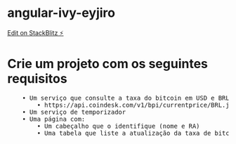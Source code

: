 # angular-ivy-eyjiro

[Edit on StackBlitz ⚡️](https://stackblitz.com/edit/angular-ivy-eyjiro)



<h1>Crie um projeto com os seguintes requisitos</h1>
<pre>
    • Um serviço que consulte a taxa do bitcoin em USD e BRL
        • https://api.coindesk.com/v1/bpi/currentprice/BRL.json
    • Um serviço de temporizador
    • Uma página com:
        • Um cabeçalho que o identifique (nome e RA)
        • Uma tabela que liste a atualização da taxa de bitcoin a cada minuto sempre que houver alteração
</pre>


<!--
<h1>Crie um projeto com os seguintes requisitos</h1>
<pre>
<ul>  
    <li>Um serviço que consulte a taxa do bitcoin em USD e BRL</li>
        <li>https://api.coindesk.com/v1/bpi/currentprice/BRL.json</li>
    <li>Um serviço de temporizador</li>
    <li>Uma página com:</li>
        <li>Um cabeçalho que o identifique (nome e RA)</li>
        <li>Uma tabela que liste a atualização da taxa de bitcoin a cada minuto sempre que houver alteração</li>
</ul>
</pre>
-->
